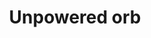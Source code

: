 ---
layout: item
title: Unpowered orb
item-id: 567
datatable: true
id: 567
name: "Unpowered orb"
members: true
lowalch: 40
highalch: 60
examine: "I'd prefer it if it was powered."
monsters:
  - id: 465
    name: "Skeletal Wyvern"
    members: true
    combat_level: 140
    wiki_url: "https://oldschool.runescape.wiki/w/Skeletal_Wyvern#2"
    drops:
      - quantity: "75"
        rarity: 0.015625
    image: "https://oldschool.runescape.wiki/images/thumb/6/6f/Skeletal_Wyvern.png/1200px-Skeletal_Wyvern.png?6d52e"
  - id: 494
    name: "Kraken"
    members: true
    combat_level: 291
    wiki_url: "https://oldschool.runescape.wiki/w/Kraken#Kraken"
    drops:
      - quantity: "50"
        rarity: 0.015625
    image: "https://oldschool.runescape.wiki/images/d/d3/Kraken.png?a4955"
  - id: 6443
    name: "Skeleton"
    members: true
    combat_level: 81
    wiki_url: "https://oldschool.runescape.wiki/w/Skeleton_(Tarn's_Lair)#Level_81"
    drops:
      - quantity: "1"
        rarity: 0.0234375
    image: "https://oldschool.runescape.wiki/images/6/67/Skeleton_%28Tarn%27s_Lair%2C_7%29.png?35e4b"
  - id: 6444
    name: "Skeleton"
    members: true
    combat_level: 42
    wiki_url: "https://oldschool.runescape.wiki/w/Skeleton_(Tarn's_Lair)#Level_42_(Sword)"
    drops:
      - quantity: "1"
        rarity: 0.0234375
    image: "https://oldschool.runescape.wiki/images/6/67/Skeleton_%28Tarn%27s_Lair%2C_7%29.png?35e4b"
  - id: 6445
    name: "Skeleton"
    members: true
    combat_level: 59
    wiki_url: "https://oldschool.runescape.wiki/w/Skeleton_(Tarn's_Lair)#Level_59"
    drops:
      - quantity: "1"
        rarity: 0.0234375
    image: "https://oldschool.runescape.wiki/images/6/67/Skeleton_%28Tarn%27s_Lair%2C_7%29.png?35e4b"
  - id: 6447
    name: "Skeleton"
    members: true
    combat_level: 63
    wiki_url: "https://oldschool.runescape.wiki/w/Skeleton_(Tarn's_Lair)#Level_63"
    drops:
      - quantity: "1"
        rarity: 0.0234375
    image: "https://oldschool.runescape.wiki/images/6/67/Skeleton_%28Tarn%27s_Lair%2C_7%29.png?35e4b"
  - id: 6448
    name: "Skeleton"
    members: true
    combat_level: 40
    wiki_url: "https://oldschool.runescape.wiki/w/Skeleton_(Tarn's_Lair)#Level_40"
    drops:
      - quantity: "1"
        rarity: 0.0234375
    image: "https://oldschool.runescape.wiki/images/6/67/Skeleton_%28Tarn%27s_Lair%2C_7%29.png?35e4b"
  - id: 6467
    name: "Skeleton"
    members: true
    combat_level: 72
    wiki_url: "https://oldschool.runescape.wiki/w/Skeleton_(Tarn's_Lair)#Level_72"
    drops:
      - quantity: "1"
        rarity: 0.0234375
    image: "https://oldschool.runescape.wiki/images/6/67/Skeleton_%28Tarn%27s_Lair%2C_7%29.png?35e4b"
  - id: 6468
    name: "Skeleton"
    members: true
    combat_level: 87
    wiki_url: "https://oldschool.runescape.wiki/w/Skeleton_(Tarn's_Lair)#Level_87"
    drops:
      - quantity: "1"
        rarity: 0.0234375
    image: "https://oldschool.runescape.wiki/images/6/67/Skeleton_%28Tarn%27s_Lair%2C_7%29.png?35e4b"
---